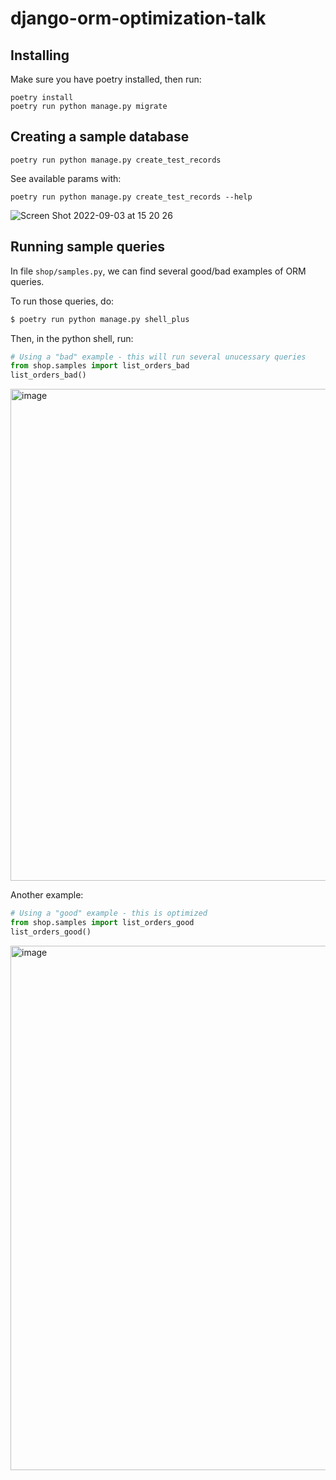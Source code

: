 # django-orm-optimization-talk

## Installing
Make sure you have poetry installed, then run:
```
poetry install
poetry run python manage.py migrate
```

## Creating a sample database

```
poetry run python manage.py create_test_records
```

See available params with:
```
poetry run python manage.py create_test_records --help
```

![Screen Shot 2022-09-03 at 15 20 26](https://user-images.githubusercontent.com/9268203/188283454-683d145e-70f3-42e2-9f54-4f3ff20c7566.png)


## Running sample queries

In file `shop/samples.py`, we can find several good/bad examples of ORM queries. 

To run those queries, do:
```sh
$ poetry run python manage.py shell_plus
```

Then, in the python shell, run:
```python
# Using a "bad" example - this will run several unucessary queries
from shop.samples import list_orders_bad
list_orders_bad()
```
<img width="787" alt="image" src="https://user-images.githubusercontent.com/9268203/189481719-c6c4cb3f-1b98-409b-8d6c-6acabd44f13a.png">



Another example:

```python
# Using a "good" example - this is optimized
from shop.samples import list_orders_good
list_orders_good()
```

<img width="839" alt="image" src="https://user-images.githubusercontent.com/9268203/189481726-94765ab5-5ae6-4242-97dc-68647d889d97.png">

